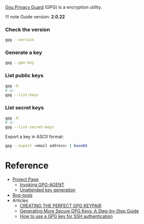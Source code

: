 [Gnu Privacy Guard](https://www.gnupg.org) (GPG) is a encryption utility.

!!! note
    Guide version: **2.0.22**

### Check the version

```bash
gpg --version
```

### Generate a key

```bash
gpg --gen-key
```

### List public keys

```bash
gpg -k
# or 
gpg --list-keys
```

### List secret keys

```bash
gpg -K
# or 
gpg --list-secret-keys
```

Export a key in ASCII format:

```bash
gpg --export <email address> | base64
```

# Reference

- [Project Page](https://www.gnupg.org)
    - [Invoking GPG-AGENT](https://gnupg.org/documentation/manuals/gnupg/#toc-Invoking-GPG_002dAGENT-1)
    - [Unattended key generation](https://www.gnupg.org/documentation/manuals/gnupg/Unattended-GPG-key-generation.html)
- [Rng-tools](https://wiki.archlinux.org/index.php/Rng-tools)
- Articles
    - [CREATING THE PERFECT GPG KEYPAIR](https://alexcabal.com/creating-the-perfect-gpg-keypair)
    - [Generating More Secure GPG Keys: A Step-by-Step Guide](https://spin.atomicobject.com/2013/11/24/secure-gpg-keys-guide)
    - [How to use a GPG key for SSH authentication](https://www.linode.com/docs/security/gpg-key-for-ssh-authentication)
